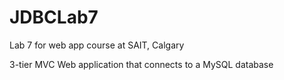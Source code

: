 # JDBCLab7
Lab 7 for web app course at SAIT, Calgary

3-tier MVC Web application that connects to a MySQL database

